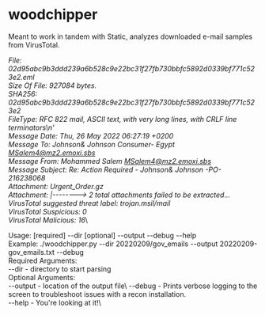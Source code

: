 # woodchipper

Meant to work in tandem with Static, analyzes downloaded e-mail samples from VirusTotal.

*File: 02d95abc9b3ddd239a6b528c9e22bc31f27fb730bbfc5892d0339bf771c523e2.eml*\
*Size Of File: 927084 bytes.*\
*SHA256: 02d95abc9b3ddd239a6b528c9e22bc31f27fb730bbfc5892d0339bf771c523e2*\
*FileType: RFC 822 mail, ASCII text, with very long lines, with CRLF line terminators\n'*\
*Message Date: Thu, 26 May 2022 06:27:19 +0200*\
*Message To: Johnson& Johnson Consumer- Egypt <MSalem4@mz2.emoxi.sbs>*\
*Message From: Mohammed Salem <MSalem4@mz2.emoxi.sbs>*\
*Message Subject: Re: Action Required - Johnson& Johnson -PO- 216238068*\
*Attachment: Urgent_Order.gz*\
*Attachment: |--------> 2 total attachments failed to be extracted...*\
*VirusTotal suggested threat label: trojan.msil/mail*\
*VirusTotal Suspicious: 0*\
*VirusTotal Malicious: 16*\

Usage: [required] --dir [optional] --output --debug --help\
Example: ./woodchipper.py --dir 20220209/gov_emails --output 20220209-gov_emails.txt --debug\
Required Arguments:\
--dir - directory to start parsing\
Optional Arguments:\
--output - location of the output file\\
--debug - Prints verbose logging to the screen to troubleshoot issues with a recon installation.\
--help - You're looking at it!\
